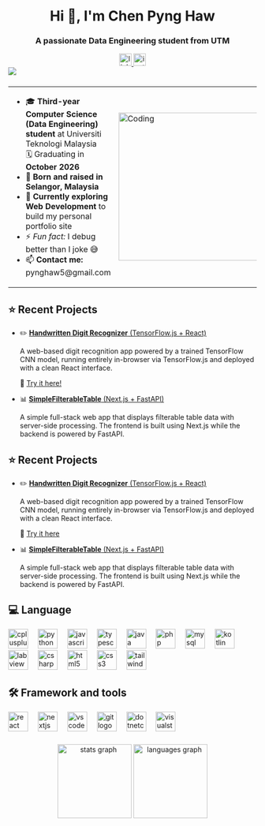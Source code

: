 <h1 align="center">Hi 👋, I'm Chen Pyng Haw</h1>
<h3 align="center">A passionate Data Engineering student from UTM</h3>

<div align="center">
  <a href="https://linkedin.com/in/pynghaw-chen" target="_blank">
    <img src="https://img.shields.io/static/v1?message=LinkedIn&logo=linkedin&label=&color=0077B5&logoColor=white&labelColor=&style=for-the-badge" height="25" alt="linkedin logo"  />
  </a>
  <a href="https://instagram.com/pynghaw" target="_blank">
    <img src="https://img.shields.io/static/v1?message=Instagram&logo=instagram&label=&color=E4405F&logoColor=white&labelColor=&style=for-the-badge" height="25" alt="instagram logo"  />
  </a>
</div>

<img src="https://readme-typing-svg.demolab.com?font=Fira+Code&size=22&pause=1000&color=00BFFF&center=true&vCenter=true&width=435&lines=Hi+There!;Welcome+to+my+GitHub+Profile!;Passionate+about+Data+and+AI!" />

###

<table>
  <tr>
    <td>
      <ul>
        <li>
          🎓 <strong>Third-year Computer Science (Data Engineering) student</strong> at Universiti Teknologi Malaysia<br>
          🗓️ Graduating in <strong>October 2026</strong>
        </li>
        <li>
          📍 <strong>Born and raised in Selangor, Malaysia</strong>
        </li>
        <li>
          🌱 <strong>Currently exploring Web Development</strong> to build my personal portfolio site
        </li>
        <li>
          ⚡ <em>Fun fact:</em> I debug better than I joke 😅
        </li>
        <li>
          📫 <strong>Contact me:</strong> pynghaw5@gmail.com
        </li>
      </ul>
    </td>
    <td>
      <img alt="Coding" width="300" src="https://cdn.dribbble.com/users/1187836/screenshots/6539429/programer.gif">
    </td>
  </tr>
</table>

<h2 align="left">⭐ Recent Projects</h2>

<ul>
  <li>✏️ <a href="https://github.com/pynghaw/digit-recognizer"><strong>Handwritten Digit Recognizer</strong> (TensorFlow.js + React)</a>
    <p>A web-based digit recognition app powered by a trained TensorFlow CNN model, running entirely in-browser via TensorFlow.js and deployed with a clean React interface.</p>
    <p>🔗 <a href="https://digit-recognizer-eta.vercel.app/">Try it here!</a></p>
  </li>    
  <li>📊 <a href="https://github.com/pynghaw/Simple-Filterable-Table"><strong>SimpleFilterableTable</strong> (Next.js + FastAPI)</a>
    <p>A simple full-stack web app that displays filterable table data with server-side processing. The frontend is built using Next.js while the backend is powered by FastAPI.</p>
  </li>  
</ul>

###

<h2 align="left">⭐ Recent Projects</h2>
<div>
  <ul>
    <li>✏️ <a href="https://github.com/pynghaw/digit-recognizer"><strong>Handwritten Digit Recognizer</strong> (TensorFlow.js + React)</a>
      <p>A web-based digit recognition app powered by a trained TensorFlow CNN model, running entirely in-browser via TensorFlow.js and deployed with a clean React interface.</p>
      <p>🔗 <a href="https://digit-recognizer-eta.vercel.app/">Try it here</a></p>
    </li>    
    <li>📊 <a href="https://github.com/pynghaw/Simple-Filterable-Table"><strong>SimpleFilterableTable</strong> (Next.js + FastAPI)</a>
      <p>A simple full-stack web app that displays filterable table data with server-side processing. The frontend is built using Next.js while the backend is powered by FastAPI.</p>
    </li>  
  </ul>
</div>

###

<h2 align="left">💻 Language</h2>
<div align="left">
  <img src="https://cdn.jsdelivr.net/gh/devicons/devicon/icons/cplusplus/cplusplus-original.svg" height="40" alt="cplusplus logo"  />
  <img width="12" />
  <img src="https://cdn.jsdelivr.net/gh/devicons/devicon/icons/python/python-original.svg" height="40" alt="python logo"  />
  <img width="12" />
  <img src="https://cdn.jsdelivr.net/gh/devicons/devicon/icons/javascript/javascript-original.svg" height="40" alt="javascript logo"  />
  <img width="12" />
  <img src="https://cdn.jsdelivr.net/gh/devicons/devicon/icons/typescript/typescript-original.svg" height="40" alt="typescript logo"  />
  <img width="12" />
  <img src="https://cdn.jsdelivr.net/gh/devicons/devicon/icons/java/java-original.svg" height="40" alt="java logo"  />
  <img width="12" />
  <img src="https://cdn.jsdelivr.net/gh/devicons/devicon/icons/php/php-original.svg" height="40" alt="php logo"  />
  <img width="12" />
  <img src="https://cdn.jsdelivr.net/gh/devicons/devicon/icons/mysql/mysql-original.svg" height="40" alt="mysql logo"  />
  <img width="12" />
  <img src="https://cdn.jsdelivr.net/gh/devicons/devicon/icons/kotlin/kotlin-original.svg" height="40" alt="kotlin logo"  />
  <img width="12" />
  <img src="https://cdn.simpleicons.org/labview/FFDB00" height="40" alt="labview logo"  />
  <img width="12" />
  <img src="https://cdn.jsdelivr.net/gh/devicons/devicon/icons/csharp/csharp-original.svg" height="40" alt="csharp logo"  />
  <img width="12" />
  <img src="https://cdn.jsdelivr.net/gh/devicons/devicon/icons/html5/html5-original.svg" height="40" alt="html5 logo"  />
  <img width="12" />
  <img src="https://cdn.jsdelivr.net/gh/devicons/devicon/icons/css3/css3-original.svg" height="40" alt="css3 logo"  />
  <img width="12" />
  <img src="https://cdn.simpleicons.org/tailwindcss/06B6D4" height="40" alt="tailwindcss logo"  />
</div>

###

<h2 align="left">🛠️ Framework and tools</h2>
<div align="left">
  <img src="https://cdn.jsdelivr.net/gh/devicons/devicon/icons/react/react-original.svg" height="40" alt="react logo"  />
  <img width="12" />
  <img src="https://cdn.jsdelivr.net/gh/devicons/devicon/icons/nextjs/nextjs-original.svg" height="40" alt="nextjs logo"  />
  <img width="12" />
  <img src="https://cdn.jsdelivr.net/gh/devicons/devicon/icons/vscode/vscode-original.svg" height="40" alt="vscode logo"  />
  <img width="12" />
  <img src="https://cdn.jsdelivr.net/gh/devicons/devicon/icons/git/git-original.svg" height="40" alt="git logo"  />
  <img width="12" />
  <img src="https://cdn.jsdelivr.net/gh/devicons/devicon/icons/dotnetcore/dotnetcore-original.svg" height="40" alt="dotnetcore logo"  />
  <img width="12" />
  <img src="https://cdn.jsdelivr.net/gh/devicons/devicon/icons/visualstudio/visualstudio-plain.svg" height="40" alt="visualstudio logo"  />
</div>

###

<div align="center">
  <img src="https://github-readme-stats.vercel.app/api?username=pynghaw&hide_title=false&hide_rank=false&show_icons=true&include_all_commits=true&count_private=true&disable_animations=false&locale=en&hide_border=false&order=1" height="150" alt="stats graph"  />
  <img src="https://github-readme-stats.vercel.app/api/top-langs?username=pynghaw&locale=en&hide_title=false&layout=compact&card_width=320&langs_count=5&hide_border=false&order=2" height="150" alt="languages graph"  />
</div>

